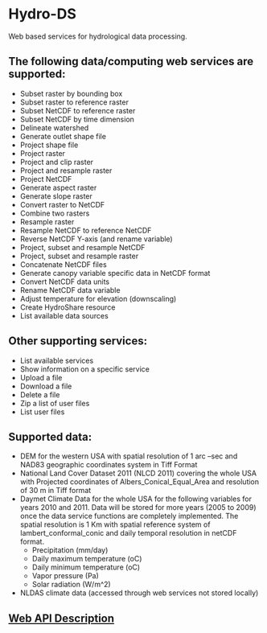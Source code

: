 # Hydro-DS
Web based services for hydrological data processing.

## The following data/computing web services are supported:
- Subset raster by bounding box
- Subset raster to reference raster
- Subset NetCDF to reference raster
- Subset NetCDF by time dimension 
- Delineate watershed
- Generate outlet shape file
- Project shape file
- Project raster
- Project and clip raster
- Project and resample raster
- Project NetCDF
- Generate aspect raster
- Generate slope raster
- Convert raster to NetCDF
- Combine two rasters
- Resample raster
- Resample NetCDF to reference NetCDF
- Reverse NetCDF Y-axis (and rename variable)
- Project, subset and resample NetCDF
- Project, subset and resample raster
- Concatenate NetCDF files
- Generate canopy variable specific data in NetCDF format
- Convert NetCDF data units
- Rename NetCDF data variable
- Adjust temperature for elevation (downscaling)
- Create HydroShare resource
- List available data sources

## Other supporting services:
- List available services
- Show information on a specific service
- Upload a file
- Download a file
- Delete a file
- Zip a list of user files
- List user files

## Supported data:
- DEM for the western USA with spatial resolution of 1 arc –sec and NAD83 geographic coordinates system in Tiff Format
- National Land Cover Dataset 2011 (NLCD 2011) covering the whole USA with Projected coordinates of Albers_Conical_Equal_Area  and resolution of 30 m in Tiff format
- Daymet Climate Data for the whole USA for the following variables for years 2010 and 2011. 
  Data will be stored for more years (2005 to 2009) once the data service functions are completely implemented.
  The spatial resolution is 1 Km with spatial reference system of lambert_conformal_conic and daily temporal 
  resolution in netCDF format.
    - Precipitation (mm/day)
    - Daily maximum temperature (oC)
    - Daily minimum temperature (oC)
    - Vapor pressure (Pa)
    - Solar radiation (W/m^2)
- NLDAS climate data (accessed through web services not stored locally)

## [Web API Description](https://github.com/CI-WATER/Hydro-DS/wiki/HydroDS-Web-API-Description)
